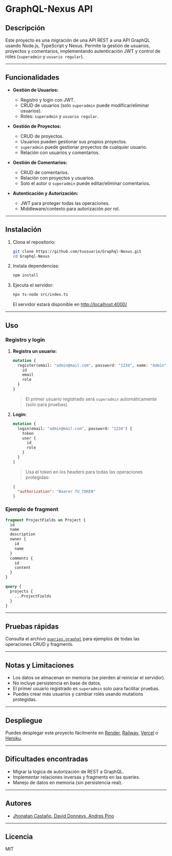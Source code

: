 # GraphQL-Nexus API

## Descripción

Este proyecto es una migración de una API REST a una API GraphQL usando Node.js, TypeScript y Nexus. Permite la gestión de usuarios, proyectos y comentarios, implementando autenticación JWT y control de roles (`superadmin` y `usuario regular`).

---

## Funcionalidades

- **Gestión de Usuarios:**  
  - Registro y login con JWT.
  - CRUD de usuarios (solo `superadmin` puede modificar/eliminar usuarios).
  - Roles: `superadmin` y `usuario regular`.

- **Gestión de Proyectos:**  
  - CRUD de proyectos.
  - Usuarios pueden gestionar sus propios proyectos.
  - `superadmin` puede gestionar proyectos de cualquier usuario.
  - Relación con usuarios y comentarios.

- **Gestión de Comentarios:**  
  - CRUD de comentarios.
  - Relación con proyectos y usuarios.
  - Solo el autor o `superadmin` puede editar/eliminar comentarios.

- **Autenticación y Autorización:**  
  - JWT para proteger todas las operaciones.
  - Middleware/contexto para autorización por rol.

---

## Instalación

1. Clona el repositorio:
   ```bash
   git clone https://github.com/tuusuario/Graphql-Nexus.git
   cd Graphql-Nexus
   ```

2. Instala dependencias:
   ```bash
   npm install
   ```

3. Ejecuta el servidor:
   ```bash
   npx ts-node src/index.ts
   ```
   El servidor estará disponible en [http://localhost:4000/](http://localhost:4000/)

---

## Uso

### Registro y login

1. **Registra un usuario:**
   ```graphql
   mutation {
     register(email: "admin@mail.com", password: "1234", name: "Admin") {
       id
       email
       role
     }
   }
   ```
   > El primer usuario registrado será `superadmin` automáticamente (solo para pruebas).

2. **Login:**
   ```graphql
   mutation {
     login(email: "admin@mail.com", password: "1234") {
       token
       user {
         id
         role
       }
     }
   }
   ```
   > Usa el token en los headers para todas las operaciones protegidas:
   ```json
   {
     "authorization": "Bearer TU_TOKEN"
   }
   ```

### Ejemplo de fragment

```graphql
fragment ProjectFields on Project {
  id
  name
  description
  owner {
    id
    name
  }
  comments {
    id
    content
  }
}

query {
  projects {
    ...ProjectFields
  }
}
```

---

## Pruebas rápidas

Consulta el archivo [`queries.graphql`](./queries.graphql) para ejemplos de todas las operaciones CRUD y fragments.

---

## Notas y Limitaciones

- Los datos se almacenan en memoria (se pierden al reiniciar el servidor).
- No incluye persistencia en base de datos.
- El primer usuario registrado es `superadmin` solo para facilitar pruebas.
- Puedes crear más usuarios y cambiar roles usando mutations protegidas.

---

## Despliegue

Puedes desplegar este proyecto fácilmente en [Render](https://render.com/), [Railway](https://railway.app/), [Vercel](https://vercel.com/) o [Heroku](https://heroku.com/).

---

## Dificultades encontradas

- Migrar la lógica de autorización de REST a GraphQL.
- Implementar relaciones inversas y fragments en las queries.
- Manejo de datos en memoria (sin persistencia real).

---

## Autores

- [Jhonatan Castaño, David Donneys, Andres Pino](https://github.com/Dantesiio/Graphql-Nexus)

---

## Licencia

MIT